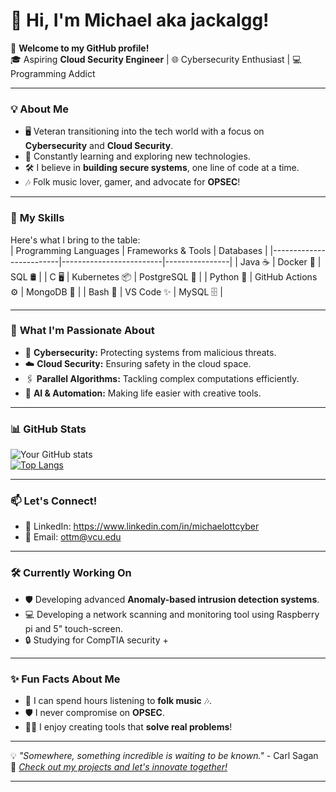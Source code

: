 # 👋 Hi, I'm Michael aka jackalgg!

🚀 **Welcome to my GitHub profile!**  
🎓 Aspiring **Cloud Security Engineer** | 🌐 Cybersecurity Enthusiast | 💻 Programming Addict  

---

### 💡 **About Me**
- 🖥️ Veteran transitioning into the tech world with a focus on **Cybersecurity** and **Cloud Security**.
- 🌱 Constantly learning and exploring new technologies.  
- 🛠️ I believe in **building secure systems**, one line of code at a time.  
- 🎶 Folk music lover, gamer, and advocate for **OPSEC**!

---

### 🔧 **My Skills**
Here's what I bring to the table:  
| Programming Languages  | Frameworks & Tools      | Databases      |
|-------------------------|-------------------------|----------------|
| Java ☕                | Docker 🐳              | SQL 🛢️         |
| C 🖥️                   | Kubernetes 📦          | PostgreSQL 🐘   |
| Python 🐍              | GitHub Actions ⚙️      | MongoDB 🍃      |
| Bash 🐚                | VS Code ✨             | MySQL 🗄️       |

---

### 🌟 **What I'm Passionate About**
- 🔐 **Cybersecurity:** Protecting systems from malicious threats.
- ☁️ **Cloud Security:** Ensuring safety in the cloud space.  
- 🖇️ **Parallel Algorithms:** Tackling complex computations efficiently.  
- 🤖 **AI & Automation:** Making life easier with creative tools.

---

### 📊 **GitHub Stats**
![Your GitHub stats](https://github-readme-stats.vercel.app/api?username=yourusername&show_icons=true&theme=radical)  
[![Top Langs](https://github-readme-stats.vercel.app/api/top-langs/?username=yourusername&layout=compact&theme=radical)](https://github.com/anuraghazra/github-readme-stats)


---



### 📫 **Let's Connect!**
- 💼 LinkedIn: https://www.linkedin.com/in/michaelottcyber
- 📧 Email: ottm@vcu.edu

---

### 🛠️ **Currently Working On**
- 🛡️ Developing advanced **Anomaly-based intrusion detection systems**.
- 💻 Developing a network scanning and monitoring tool using Raspberry pi and 5" touch-screen.  
- 🔒 Studying for CompTIA security +

---

### ✨ Fun Facts About Me
- 🎸 I can spend hours listening to **folk music** 🎶.
- 🛡️ I never compromise on **OPSEC**.  
- 🧑‍💻 I enjoy creating tools that **solve real problems**!  

---

💡 *"Somewhere, something incredible is waiting to be known."*  - Carl Sagan
🔗 *[Check out my projects and let's innovate together!](https://github.com/jackalgg)*



---



